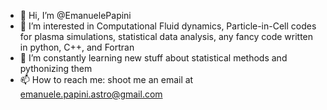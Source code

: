 - 👋 Hi, I’m @EmanuelePapini
- 👀 I’m interested in Computational Fluid dynamics, Particle-in-Cell codes for plasma simulations, statistical data analysis, any fancy code written in python, C++, and Fortran
- 🌱 I’m constantly learning new stuff about statistical methods and pythonizing them 
- 📫 How to reach me: shoot me an email at emanuele.papini.astro@gmail.com

<!---
EmanuelePapini/EmanuelePapini is a ✨ special ✨ repository because its `README.md` (this file) appears on your GitHub profile.
You can click the Preview link to take a look at your changes.
--->
